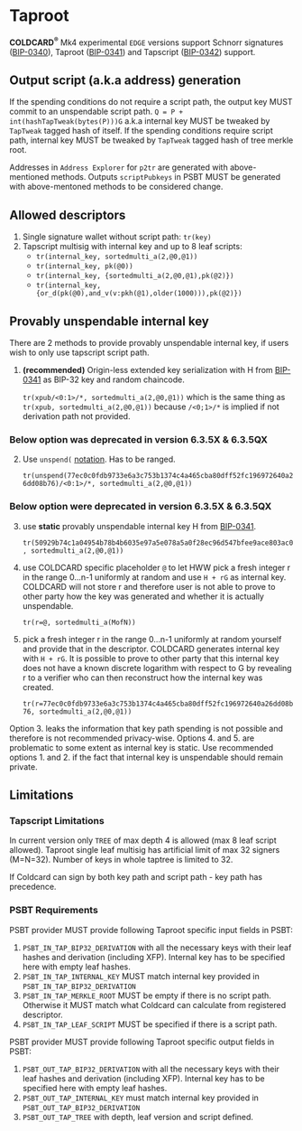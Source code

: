 # Taproot

**COLDCARD<sup>&reg;</sup>** Mk4 experimental `EDGE` versions
support Schnorr signatures ([BIP-0340](https://github.com/bitcoin/bips/blob/master/bip-0340.mediawiki)), 
Taproot ([BIP-0341](https://github.com/bitcoin/bips/blob/master/bip-0341.mediawiki)) 
and Tapscript ([BIP-0342](https://github.com/bitcoin/bips/blob/master/bip-0342.mediawiki)) support.

## Output script (a.k.a address) generation

If the spending conditions do not require a script path, the output key MUST commit to an unspendable script path. 
`Q = P + int(hashTapTweak(bytes(P)))G` a.k.a internal key MUST be tweaked by `TapTweak` tagged hash of itself. If 
the spending conditions require script path, internal key MUST be tweaked by `TapTweak` tagged hash of tree merkle root.

Addresses in `Address Explorer` for `p2tr` are generated with above-mentioned methods. Outputs `scriptPubkeys` in PSBT
MUST be generated with above-mentoned methods to be considered change.

## Allowed descriptors

1. Single signature wallet without script path: `tr(key)`
2. Tapscript multisig with internal key and up to 8 leaf scripts:
    * `tr(internal_key, sortedmulti_a(2,@0,@1))`
    * `tr(internal_key, pk(@0))`
    * `tr(internal_key, {sortedmulti_a(2,@0,@1),pk(@2)})`
    * `tr(internal_key, {or_d(pk(@0),and_v(v:pkh(@1),older(1000))),pk(@2)})`

## Provably unspendable internal key

There are 2 methods to provide provably unspendable internal key, if users wish to only use tapscript script path.

1. **(recommended)** Origin-less extended key serialization with H from [BIP-0341](https://github.com/bitcoin/bips/blob/master/bip-0341.mediawiki#constructing-and-spending-taproot-outputs) as BIP-32 key and random chaincode.

   `tr(xpub/<0:1>/*, sortedmulti_a(2,@0,@1))` which is the same thing as `tr(xpub, sortedmulti_a(2,@0,@1))` because `/<0;1>/*` is implied if not derivation path not provided.

### Below option was deprecated in version 6.3.5X & 6.3.5QX
2. Use `unspend(` [notation](https://gist.github.com/sipa/06c5c844df155d4e5044c2c8cac9c05e#unspendable-keys). Has to be ranged.

    `tr(unspend(77ec0c0fdb9733e6a3c753b1374c4a465cba80dff52fc196972640a26dd08b76)/<0:1>/*, sortedmulti_a(2,@0,@1))`

### Below option were deprecated in version 6.3.5X & 6.3.5QX
3. use **static** provably unspendable internal key H from [BIP-0341](https://github.com/bitcoin/bips/blob/master/bip-0341.mediawiki#constructing-and-spending-taproot-outputs).

    `tr(50929b74c1a04954b78b4b6035e97a5e078a5a0f28ec96d547bfee9ace803ac0, sortedmulti_a(2,@0,@1))`

4. use COLDCARD specific placeholder `@` to let HWW pick a fresh integer r in the range 0...n-1 uniformly at random and use `H + rG` as internal key. COLDCARD will not store r and therefore user is not able to prove to other party how the key was generated and whether it is actually unspendable.

    `tr(r=@, sortedmulti_a(MofN))`

5. pick a fresh integer r in the range 0...n-1 uniformly at random yourself and provide that in the descriptor. COLDCARD generates internal key with `H + rG`. It is possible to prove to other party that this internal key does not have a known discrete logarithm with respect to G by revealing r to a verifier who can then reconstruct how the internal key was created.

    `tr(r=77ec0c0fdb9733e6a3c753b1374c4a465cba80dff52fc196972640a26dd08b76, sortedmulti_a(2,@0,@1))`

Option 3. leaks the information that key path spending is not possible and therefore is not recommended privacy-wise.
Options 4. and 5. are problematic to some extent as internal key is static. Use recommended options 1. and 2. if the fact that internal key is unspendable should remain private. 


## Limitations

### Tapscript Limitations

In current version only `TREE` of max depth 4 is allowed (max 8 leaf script allowed).
Taproot single leaf multisig has artificial limit of max 32 signers (M=N=32).
Number of keys in whole taptree is limited to 32.

If Coldcard can sign by both key path and script path - key path has precedence.

### PSBT Requirements

PSBT provider MUST provide following Taproot specific input fields in PSBT:
1. `PSBT_IN_TAP_BIP32_DERIVATION` with all the necessary keys with their leaf hashes and derivation (including XFP). Internal key has to be specified here with empty leaf hashes.
2. `PSBT_IN_TAP_INTERNAL_KEY` MUST match internal key provided in `PSBT_IN_TAP_BIP32_DERIVATION`
3. `PSBT_IN_TAP_MERKLE_ROOT` MUST be empty if there is no script path. Otherwise it MUST match what Coldcard can calculate from registered descriptor.
4. `PSBT_IN_TAP_LEAF_SCRIPT` MUST be specified if there is a script path.

PSBT provider MUST provide following Taproot specific output fields in PSBT:
1. `PSBT_OUT_TAP_BIP32_DERIVATION` with all the necessary keys with their leaf hashes and derivation (including XFP). Internal key has to be specified here with empty leaf hashes.
2. `PSBT_OUT_TAP_INTERNAL_KEY` must match internal key provided in `PSBT_OUT_TAP_BIP32_DERIVATION`
3. `PSBT_OUT_TAP_TREE` with depth, leaf version and script defined.